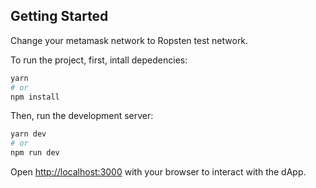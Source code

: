 ## Getting Started

Change your metamask network to Ropsten test network.

To run the project, first, intall depedencies:

```bash
yarn
# or
npm install
```

Then, run the development server:

```bash
yarn dev
# or
npm run dev
```

Open [http://localhost:3000](http://localhost:3000) with your browser to interact with the dApp.
